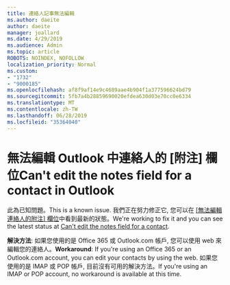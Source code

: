 ```yaml
---
title: 連絡人記事無法編輯
ms.author: daeite
author: daeite
manager: joallard
ms.date: 4/29/2019
ms.audience: Admin
ms.topic: article
ROBOTS: NOINDEX, NOFOLLOW
localization_priority: Normal
ms.custom:
- "1732"
- "9000185"
ms.openlocfilehash: af8f9af14e9c4689aae4b904f1a377596624bd79
ms.sourcegitcommit: 5fb7a4b28859690020efdea630d03e70cc0e6334
ms.translationtype: MT
ms.contentlocale: zh-TW
ms.lasthandoff: 06/28/2019
ms.locfileid: "35364040"
---
```

# <a name="cant-edit-the-notes-field-for-a-contact-in-outlook"></a><span data-ttu-id="f2ac5-102">無法編輯 Outlook 中連絡人的 [附注] 欄位</span><span class="sxs-lookup"><span data-stu-id="f2ac5-102">Can't edit the notes field for a contact in Outlook</span></span>

<span data-ttu-id="f2ac5-103">此為已知問題。</span><span class="sxs-lookup"><span data-stu-id="f2ac5-103">This is a known issue.</span></span> <span data-ttu-id="f2ac5-104">我們正在努力修正它, 您可以在 [[無法編輯連絡人的附注] 欄位](https://support.office.com/article/fb8394ce-04ce-48b5-bae4-be46f77f10fe)中看到最新的狀態。</span><span class="sxs-lookup"><span data-stu-id="f2ac5-104">We're working to fix it and you can see the latest status at [Can't edit the notes field for a contact](https://support.office.com/article/fb8394ce-04ce-48b5-bae4-be46f77f10fe).</span></span>

<span data-ttu-id="f2ac5-105">**解決方法**: 如果您使用的是 Office 365 或 Outlook.com 帳戶, 您可以使用 web 來編輯您的連絡人。</span><span class="sxs-lookup"><span data-stu-id="f2ac5-105">**Workaround**: If you're using an Office 365 or an Outlook.com account, you can edit your contacts by using the web.</span></span> <span data-ttu-id="f2ac5-106">如果您使用的是 IMAP 或 POP 帳戶, 目前沒有可用的解決方法。</span><span class="sxs-lookup"><span data-stu-id="f2ac5-106">If you're using an IMAP or POP account, no workaround is available at this time.</span></span>